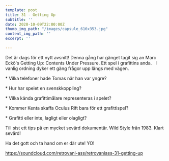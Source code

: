 ```yaml
---
template: post
title: 31 - Getting Up
subtitle: ''
date: 2020-10-09T22:00:00Z
thumb_img_path: "/images/capsule_616x353.jpg"
content_img_path: ''
excerpt: ''

---
```

Det är dags för ett nytt avsnitt! Denna gång har gänget tagit sig an Marc Eckō's Getting Up: Contents Under Pressure. Ett spel i grafittins anda.   I vanlig ordning dyker ett gäng frågor upp längs med vägen.  

\* Vilka telefoner hade Tomas när han var yngre? 

\* Hur har spelet en svenskkoppling? 

\* Vilka kända grafittimålare representeras i spelet? 

\* Kommer Kenta skaffa Oculus Rift bara för ett grafittispel? 

\* Grafitti eller inte, lagligt eller olagligt? 

Till sist ett tips på en mycket sevärd dokumentär. Wild Style från 1983. Klart sevärd!

Ha det gott och ta hand om er där ute! YO!

https://soundcloud.com/retrovani-ass/retrovaniass-31-getting-up
